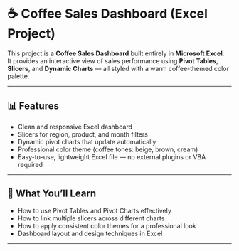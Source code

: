 # ☕ Coffee Sales Dashboard (Excel Project)

This project is a **Coffee Sales Dashboard** built entirely in **Microsoft Excel**.  
It provides an interactive view of sales performance using **Pivot Tables**, **Slicers**, and **Dynamic Charts** — all styled with a warm coffee-themed color palette.

---

## 📊 Features

- Clean and responsive Excel dashboard  
- Slicers for region, product, and month filters  
- Dynamic pivot charts that update automatically  
- Professional color theme (coffee tones: beige, brown, cream)  
- Easy-to-use, lightweight Excel file — no external plugins or VBA required  

---

## 🧠 What You’ll Learn

- How to use Pivot Tables and Pivot Charts effectively  
- How to link multiple slicers across different charts  
- How to apply consistent color themes for a professional look  
- Dashboard layout and design techniques in Excel  

---
